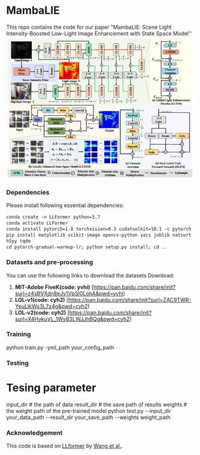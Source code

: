 # MambaLIE
This repo contains the code for our paper "MambaLIE: Scene Light Intensity-Boosted Low-Light Image Enhancement with State Space Model''
![image](https://github.com/ghfkahfk/MambaLIEcode/blob/main/MambaLIE_framenetwork.jpg?raw=true) 

### Dependencies
Please install following essential dependencies:
```
conda create -n LLFormer python=3.7
conda activate LLFormer
conda install pytorch=1.8 torchvision=0.3 cudatoolkit=10.1 -c pytorch
pip install matplotlib scikit-image opencv-python yacs joblib natsort h5py tqdm
cd pytorch-gradual-warmup-lr; python setup.py install; cd ..
```

### Datasets and pre-processing
You can use the following links to download the datasets
Download:  
1. **MIT-Adobe FiveK(code: yvhi)**  [https://pan.baidu.com/share/init?surl=z4sBVXdn8eJv1VpSI0LohA&pwd=yvhi)  
2. **LOL-v1(code: cyh2)** [https://pan.baidu.com/share/init?surl=ZAC9TWR-YeuLIkWs3L7z4g&pwd=cyh2)  
3. **LOL-v2(code: cyh2)** [https://pan.baidu.com/share/init?surl=X4HykuVL_1WyB3LWJJhBQg&pwd=cyh2)  



### Training  
python train.py -yml_path your_config_path

### Testing
# Tesing parameter 
input_dir # the path of data
result_dir # the save path of results 
weights # the weight path of the pre-trained model
python test.py --input_dir your_data_path --result_dir your_save_path --weights weight_path


### Acknowledgement
This code is based on [LLformer](https://doi.org/10.1609/aaai.v37i3.25364) by [Wang et al.](https://github.com/ZJLAB-AMMI/Q-Net).
